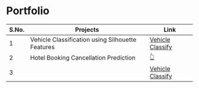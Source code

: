 # Portfolio
| S.No. | Projects | Link |
| --- | --- | --- |
| 1 | Vehicle Classification using Silhouette Features | [Vehicle Classify](https://github.com/gesivak21/Vehicle-Classification-using-Silhouette-Features) |
| 2 | Hotel Booking Cancellation Prediction | [:point_up_2:](https://github.com/gesivak21/Hotel-Booking-Cancellation-Prediction) |
| 3 |  | [Vehicle Classify](https://github.com/gesivak21/Vehicle-Classification-using-Silhouette-Features) |


